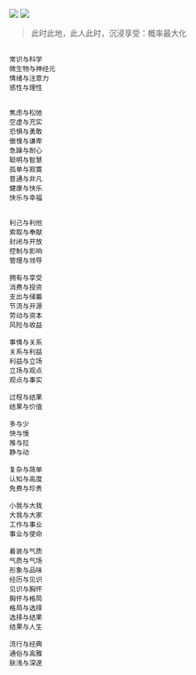 
![](https://github.com/user-attachments/assets/91e3dc4e-a7be-45fb-9e61-c6f2ff8b0399)
![](https://github.com/user-attachments/assets/b7ddc0b5-fdaa-4100-81bd-2d398f4b8dd1)
> 此时此地，此人此时，沉浸享受：概率最大化

```

常识与科学
微生物与神经元
情绪与注意力
感性与理性


焦虑与松弛
空虚与充实
恐惧与勇敢
傲慢与谦卑
急躁与耐心
聪明与智慧
孤单与寂寞
普通与非凡
健康与快乐
快乐与幸福


利己与利他
索取与奉献
封闭与开放
控制与影响
管理与领导

拥有与享受
消费与投资
支出与储蓄
节流与开源
劳动与资本
风险与收益

事情与关系
关系与利益
利益与立场
立场与观点
观点与事实

过程与结果
结果与价值

多与少
快与慢
推与拉
静与动

复杂与简单
认知与高度
免费与珍贵

小我与大我
大我与大家
工作与事业
事业与使命

着装与气质
气质与气场
形象与品味
经历与见识
见识与胸怀
胸怀与格局
格局与选择
选择与结果
结果与人生

流行与经典
通俗与高雅
肤浅与深邃

```
